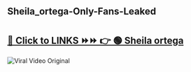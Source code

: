 
 ## Sheila_ortega-Only-Fans-Leaked

# <h2><a href="https://clipsfans.com/Sheila_ortega&ref=git">🔗 Click to LINKS ⏩⏩ 👉 🟢 Sheila ortega </a></h2>

<a href="https://clipsfans.com/Sheila_ortega&ref=git" rel="nofollow" data-target="animated-image.originalLink"><img src="https://i.ibb.co.com/xMMVF88/686577567.gif" alt="Viral Video Original" style="max-width: 100%; display: inline-block;" data-target="animated-image.originalImage"></a>
